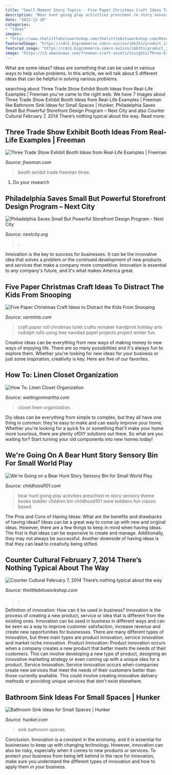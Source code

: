 ```yaml
---
title: "Small Moment Story Topics - Five Paper Christmas Craft Ideas To Distract The Kids From Snooping"
description: "Bear hunt going play activities preschool re story sensory theme books toddler children bin childhood101 were toddlers fun classic based"
date: "2022-12-10"
categories:
- "ideas"
images:
- "https://www.thelittlebitsworkshop.com/thelittlebitsworkshop.com/Resources/Archive_files/shapeimage_29.png"
featuredImage: "https://cdn1.bigcommerce.com/n-ou1isn/ibk3tn/product_images/uploaded_images/reindeer-tiolet-paper-roll-craft.jpg"
featured_image: "https://cdn1.bigcommerce.com/n-ou1isn/ibk3tn/product_images/uploaded_images/reindeer-tiolet-paper-roll-craft.jpg"
image: "https://s3.amazonaws.com/freeman-craft-assets/insights/Three-Exhibit-Booth-Ideas-You-Can-Steal-Excerpt.jpg"
---
```



What are some ideas?
Ideas are something that can be used in various ways to help solve problems. In this article, we will talk about 5 different ideas that can be helpful in solving various problems.

	

		
searching about Three Trade Show Exhibit Booth Ideas from Real-Life Examples | Freeman you've came to the right web. We have 7 Images about Three Trade Show Exhibit Booth Ideas from Real-Life Examples | Freeman like Bathroom Sink Ideas for Small Spaces | Hunker, Philadelphia Saves Small But Powerful Storefront Design Program – Next City and also Counter Cultural February 7, 2014 There’s nothing typical about the way. Read more:
		
    
## Three Trade Show Exhibit Booth Ideas From Real-Life Examples | Freeman

<img loading=lazy src="https://s3.amazonaws.com/freeman-craft-assets/insights/Three-Exhibit-Booth-Ideas-You-Can-Steal-Excerpt.jpg" onerror="this.onerror=null;this.src='https://tse4.mm.bing.net/th?id=OIP.32NRM8LD91V9SLZVi1WzNgHaEP&amp;pid=15.1';" alt="Three Trade Show Exhibit Booth Ideas from Real-Life Examples | Freeman">

_Source: freeman.com_

>booth exhibit trade freeman three. 

	

1. Do your research

    
## Philadelphia Saves Small But Powerful Storefront Design Program – Next City

<img loading=lazy src="https://nextcity.org/images/daily/_resized/Philly_SIPValleyGreenBank.jpg" onerror="this.onerror=null;this.src='https://tse4.mm.bing.net/th?id=OIP.Iw5_SnV1SQbyUHv1PuY2UgHaFc&amp;pid=15.1';" alt="Philadelphia Saves Small But Powerful Storefront Design Program – Next City">

_Source: nextcity.org_

>. 

	

Innovation is the key to success for businesses. It can be the innovative idea that solves a problem or the continued development of new products and services that make a company more competitive. Innovation is essential to any company's future, and it's what makes America great.

    
## Five Paper Christmas Craft Ideas To Distract The Kids From Snooping

<img loading=lazy src="https://cdn1.bigcommerce.com/n-ou1isn/ibk3tn/product_images/uploaded_images/reindeer-tiolet-paper-roll-craft.jpg" onerror="this.onerror=null;this.src='https://tse1.mm.bing.net/th?id=OIP.OvB0xp9igdXqr4jQS1JX7QHaHj&amp;pid=15.1';" alt="Five Paper Christmas Craft Ideas to Distract the Kids From Snooping">

_Source: vermints.com_

>craft paper roll christmas toilet crafts reindeer handprint holiday arts rudolph rolls using tree navidad papel projects project winter fun. 

	

Creative ideas can be everything from new ways of making money to new ways of enjoying life. There are so many possibilities and it's always fun to explore them. Whether you're looking for new ideas for your business or just some inspiration, creativity is key. Here are five of our favorites.

    
## How To: Linen Closet Organization

<img loading=lazy src="http://i0.wp.com/waitingonmartha.com/wp-content/uploads/2015/01/PB-Closet2.jpg?resize=600%2C899" onerror="this.onerror=null;this.src='https://tse4.mm.bing.net/th?id=OIP.idNMC8kSGeJEK05kSM1LHAHaLG&amp;pid=15.1';" alt="How To: Linen Closet Organization">

_Source: waitingonmartha.com_

>closet linen organization. 

	

Diy ideas can be everything from simple to complex, but they all have one thing in common: they're easy to make and can easily improve your home. Whether you're looking for a quick fix or something that'll make your home more luxurious, there are plenty ofDIY solutions out there. So what are you waiting for? Start turning your old components into new homes today!

    
## We&#039;re Going On A Bear Hunt Story Sensory Bin For Small World Play

<img loading=lazy src="https://childhood101.com/wp-content/uploads/2015/07/Were-Going-On-A-Bear-Hunt-Small-World-Play-Idea.jpg" onerror="this.onerror=null;this.src='https://tse2.mm.bing.net/th?id=OIP.wgVGyrt3p1GY1TGUJG7n8QHaLL&amp;pid=15.1';" alt="We&#039;re Going on a Bear Hunt Story Sensory Bin for Small World Play">

_Source: childhood101.com_

>bear hunt going play activities preschool re story sensory theme books toddler children bin childhood101 were toddlers fun classic based. 

	

The Pros and Cons of Having Ideas: What are the benefits and drawbacks of having ideas?
Ideas can be a great way to come up with new and original ideas. However, there are a few things to keep in mind when having ideas. The first is that ideas can be expensive to create and manage. Additionally, they may not always be successful. Another downside of having ideas is that they can lead to creativity being stifled.

    
## Counter Cultural February 7, 2014 There’s Nothing Typical About The Way

<img loading=lazy src="https://www.thelittlebitsworkshop.com/thelittlebitsworkshop.com/Resources/Archive_files/shapeimage_29.png" onerror="this.onerror=null;this.src='https://tse1.mm.bing.net/th?id=OIP.1fL3ORSEZgm8Mvw3tOPtEQAAAA&amp;pid=15.1';" alt="Counter Cultural February 7, 2014 There’s nothing typical about the way">

_Source: thelittlebitsworkshop.com_

>. 

	

Definition of innovation: How can it be used in business?
Innovation is the process of creating a new product, service or idea that is different from the existing ones. Innovation can be used in business in different ways and can be seen as a way to improve customer satisfaction, increase revenue and create new opportunities for businesses. There are many different types of innovation, but three main types are product innovation, service innovation and market niche innovation. Product Innovation: Product innovation occurs when a company creates a new product that better meets the needs of their customers. This can involve developing a new type of product, designing an innovative marketing strategy or even coming up with a unique idea for a product. Service Innovation: Service innovation occurs when companies create new services that meet the needs of their customers better than those currently available. This could involve creating innovative delivery methods or providing unique services that don't exist elsewhere.

    
## Bathroom Sink Ideas For Small Spaces | Hunker

<img loading=lazy src="https://img.hunkercdn.com/640/clsd/8/13/d2660456468245d0966bd0bf2ce6a211.jpg" onerror="this.onerror=null;this.src='https://tse1.mm.bing.net/th?id=OIP.5sMQBXMLYKLRfZR9nduSHwHaLG&amp;pid=15.1';" alt="Bathroom Sink Ideas for Small Spaces | Hunker">

_Source: hunker.com_

>sink bathroom spaces. 

	

Conclusion.
Innovation is a constant in the economy, and it is essential for businesses to keep up with changing technology. However, innovation can also be risky, especially when it comes to new products or services. To protect your business from being left behind in the race for innovation, make sure you understand the different types of innovation and how to apply them in your business.

